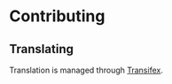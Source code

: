 # Contributing

## Translating

Translation is managed through [Transifex](https://www.transifex.com/yohanboniface/umap/dashboard/).
